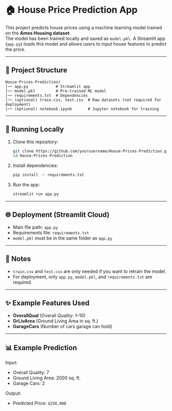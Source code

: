 # 🏠 House Price Prediction App

This project predicts house prices using a machine learning model trained on the **Ames Housing dataset**.  
The model has been trained locally and saved as `model.pkl`. A Streamlit app (`app.py`) loads this model and allows users to input house features to predict the price.

---

## 📂 Project Structure

```
House-Prices-Prediction/
│── app.py            # Streamlit app
│── model.pkl         # Pre-trained ML model
│── requirements.txt  # Dependencies
│── (optional) train.csv, test.csv  # Raw datasets (not required for deployment)
│── (optional) notebook.ipynb       # Jupyter notebook for training
```

---

## 🚀 Running Locally

1. Clone this repository:
   ```bash
   git clone https://github.com/yourusername/House-Prices-Prediction.git
   cd House-Prices-Prediction
   ```

2. Install dependencies:
   ```bash
   pip install -r requirements.txt
   ```

3. Run the app:
   ```bash
   streamlit run app.py
   ```

---

## 🌐 Deployment (Streamlit Cloud)

- Main file path: `app.py`
- Requirements file: `requirements.txt`
- `model.pkl` must be in the same folder as `app.py`

---

## 📝 Notes

- `train.csv` and `test.csv` are only needed if you want to retrain the model.  
- For deployment, only `app.py`, `model.pkl`, and `requirements.txt` are required.

---

## ✨ Example Features Used

- **OverallQual** (Overall Quality: 1–10)  
- **GrLivArea** (Ground Living Area in sq. ft.)  
- **GarageCars** (Number of cars garage can hold)  

---

## 📊 Example Prediction

Input:
- Overall Quality: 7  
- Ground Living Area: 2000 sq. ft.  
- Garage Cars: 2  

Output:
- Predicted Price: `$250,000`
